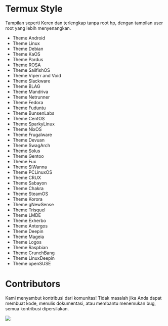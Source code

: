 # Termux Style
Tampilan seperti Keren dan terlengkap tanpa root hp, dengan tampilan user root yang lebih menyenangkan.

- Theme Android
- Theme Linux
- Theme Debian
- Theme KaOS
- Theme Pardus
- Theme ROSA
- Theme SailfishOS
- Theme Viperr and Void
- Theme Slackware
- Theme BLAG
- Theme Mandriva
- Theme Netrunner
- Theme Fedora
- Theme Fuduntu
- Theme BunsenLabs
- Theme CentOS
- Theme SparkyLinux
- Theme NixOS
- Theme Frugalware
- Theme Devuan
- Theme SwagArch
- Theme Solus
- Theme Gentoo
- Theme Fux
- Theme SiWanna
- Theme PCLinuxOS
- Theme CRUX
- Theme Sabayon
- Theme Chakra
- Theme SteamOS
- Theme Korora
- Theme gNewSense
- Theme Trisquel
- Theme LMDE
- Theme Exherbo
- Theme Antergos
- Theme Deepin
- Theme Mageia
- Theme Logos
- Theme Raspbian
- Theme CrunchBang
- Theme LinuxDeepin
- Theme openSUSE

# Contributors
Kami menyambut kontribusi dari komunitas! Tidak masalah jika Anda dapat membuat kode, menulis dokumentasi, atau membantu menemukan bug,
semua kontribusi dipersilakan.

<a href="https://github.com/ryugenxd/Termux-style/graphs/contributors">
  <img src="https://contrib.rocks/image?repo=ryugenxd/Termux-style" />
</a>
